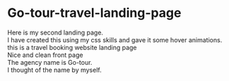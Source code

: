 # Go-tour-travel-landing-page
Here is my second landing page.<br> I have created this using my css skills and gave it some hover animations. <br> this is a travel booking website landing page <br> Nice and clean front page
<br> The agency name is Go-tour. <br> I thought of the name by myself.
